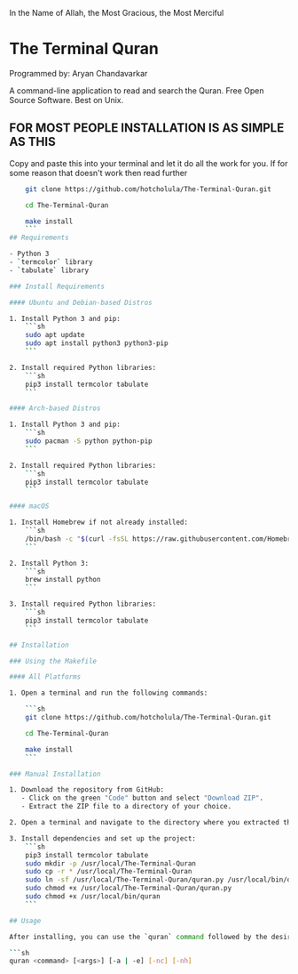 In the Name of Allah, the Most Gracious, the Most Merciful
# The Terminal Quran
Programmed by: Aryan Chandavarkar

A command-line application to read and search the Quran. Free Open Source Software. Best on Unix. 

## FOR MOST PEOPLE INSTALLATION IS AS SIMPLE AS THIS

Copy and paste this into your terminal and let it do all the work for you. If for some reason that doesn't work then read further 
```sh
    git clone https://github.com/hotcholula/The-Terminal-Quran.git

    cd The-Terminal-Quran

    make install
    ```
## Requirements

- Python 3
- `termcolor` library
- `tabulate` library

### Install Requirements

#### Ubuntu and Debian-based Distros

1. Install Python 3 and pip:
    ```sh
    sudo apt update
    sudo apt install python3 python3-pip
    ```

2. Install required Python libraries:
    ```sh
    pip3 install termcolor tabulate
    ```

#### Arch-based Distros

1. Install Python 3 and pip:
    ```sh
    sudo pacman -S python python-pip
    ```

2. Install required Python libraries:
    ```sh
    pip3 install termcolor tabulate
    ```

#### macOS

1. Install Homebrew if not already installed:
    ```sh
    /bin/bash -c "$(curl -fsSL https://raw.githubusercontent.com/Homebrew/install/HEAD/install.sh)"
    ```

2. Install Python 3:
    ```sh
    brew install python
    ```

3. Install required Python libraries:
    ```sh
    pip3 install termcolor tabulate
    ```

## Installation

### Using the Makefile

#### All Platforms

1. Open a terminal and run the following commands:

    ```sh
    git clone https://github.com/hotcholula/The-Terminal-Quran.git

    cd The-Terminal-Quran

    make install
    ```

### Manual Installation

1. Download the repository from GitHub:
   - Click on the green "Code" button and select "Download ZIP".
   - Extract the ZIP file to a directory of your choice.

2. Open a terminal and navigate to the directory where you extracted the files.

3. Install dependencies and set up the project:
    ```sh
    pip3 install termcolor tabulate
    sudo mkdir -p /usr/local/The-Terminal-Quran
    sudo cp -r * /usr/local/The-Terminal-Quran
    sudo ln -sf /usr/local/The-Terminal-Quran/quran.py /usr/local/bin/quran
    sudo chmod +x /usr/local/The-Terminal-Quran/quran.py
    sudo chmod +x /usr/local/bin/quran
    ```

## Usage

After installing, you can use the `quran` command followed by the desired options:

```sh
quran <command> [<args>] [-a | -e] [-nc] [-nh]
